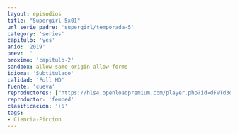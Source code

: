 ```yaml
---
layout: episodios
title: "Supergirl 5x01"
url_serie_padre: 'supergirl/temporada-5'
category: 'series'
capitulo: 'yes'
anio: '2019'
prev: ''
proximo: 'capitulo-2'
sandbox: allow-same-origin allow-forms
idioma: 'Subtitulado'
calidad: 'Full HD'
fuente: 'cueva'
reproductores: ["https://hls4.openloadpremium.com/player.php?id=dFVTd3dyMXN5dVJENEh0cUNJN0JuRVhQU1lzU3l3U29xNERqTWMra0FHUnFHRzZWOFYzckx3aFlaejFWRE1RWEZHdGJSeEhsd0NKWHk0OXBQQXN6ZEE9PQ&sub=https://sub.cuevana2.io/vtt-sub/sub7/Supergirl.5x01.vtt","https://api.cuevana3.io/olpremium/gd.php?file=ek5lbm9xYWNrS0xNejZabVlkSFIyTkxQb3BPWDB0UFkwY3lvbjJIRjBPQ1QwNStUck1mVG9kVExvM0djeHA3VnFybXRscUdvMWRXNHRZbU1lYXVUeDg2cGpKVmp4cXpBejYxcGxucXN6TTI4eXFxTWlyUzMxS3JMaTRoNHNKSEp1TStIaDRlODFiL2V2WHFGZXJPU3pKUzlpNFdlMHJmRnE4K0lsSXUwMXRhNTE2MlRpYWpUeXJtOHE0dGxsOG5GcWNaa2w2R3NyOVc2cEdlV2lOcTUxcGZHYklLRWlNbmYxOG1ZYjZ6SDFBPT0","https://player.openplay.vip/player.php?id=MTE4&sub=https://sub.cuevana2.io/vtt-sub/sub7/Supergirl.5x01.vtt","https://api.cuevana3.io/stream/index.php?file=ek5lbm9xYWNrS0xYMTZLa2xNbkdvY3ZTb3BtZng4TGp6ZFpobGFMUGtOVEx6SitYWU5YTTdORE1vWmRnbEpham5KTmtZSlRTMGViVTBxZGdsdEhPb3RqWFoySmttSldvbU1LR2gzV3l3THVvd29aaWFNR21vNVdSb0tKbm9kSGkxOWVTcHF6U3hyRFh5S1dibUE9PQ","https://api.cuevana3.io/rr/gd.php?h=ek5lbm9xYWNrS0xJMVp5b21KREk0dFBLbjVkaHhkRGdrOG1jbnBpUnhhS1Z2WDZUWmFhMnRkZlBsM2lteDZ2QXM2ZW1jNHVQc011bXEyUjZmS3VveDdDU3FadVkyUT09"]
reproductor: 'fembed'
clasificacion: '+5'
tags:
- Ciencia-Ficcion
---
```












